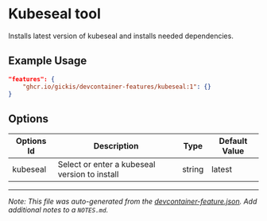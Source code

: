 
# Kubeseal tool

Installs latest version of kubeseal and installs needed dependencies.

## Example Usage

```json
"features": {
    "ghcr.io/gickis/devcontainer-features/kubeseal:1": {}
}
```

## Options

| Options Id | Description | Type | Default Value |
|-----|-----|-----|-----|
| kubeseal | Select or enter a kubeseal version to install | string | latest |



---

_Note: This file was auto-generated from the [devcontainer-feature.json](https://github.com/gickis/devcontainer-features/blob/main/src/kubeseal/devcontainer-feature.json).  Add additional notes to a `NOTES.md`._